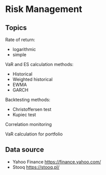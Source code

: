 # Risk Management
## Topics
Rate of return:
- logarithmic
- simple

VaR and ES calculation methods:
- Historical
- Weighted historical
- EWMA
- GARCH

Backtesting methods:
- Christoffersen test
- Kupiec test

Correlation monitoring

VaR calculation for portfolio

## Data source
- Yahoo Finance https://finance.yahoo.com/
- Stooq https://stooq.pl/
